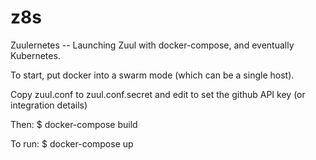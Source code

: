 # z8s
Zuulernetes -- Launching Zuul with docker-compose, and eventually Kubernetes.

To start, put docker into a swarm mode (which can be a single host).

Copy zuul.conf to zuul.conf.secret and edit to set the github API key (or integration details)

Then: $ docker-compose build

To run: $ docker-compose up

